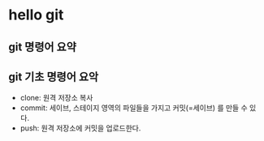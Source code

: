 # hello git

## git 명령어 요약
## git 기초 명령어 요악

- clone: 원격 저장소 복사
- commit: 세이브, 스테이지 영역의 파일들을 가지고 커밋(=세이브) 를 만들 수 있다.
- push: 원격 저장소에 커밋을 업로드한다.
